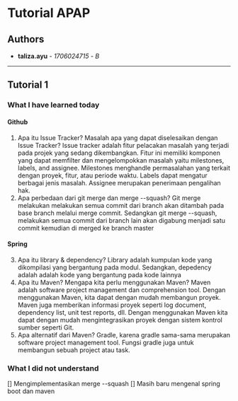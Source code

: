 # Tutorial APAP
## Authors
* **taliza.ayu** - *1706024715* - *B*

---
## Tutorial 1
### What I have learned today
#### Github
1. Apa itu Issue Tracker? Masalah apa yang dapat diselesaikan dengan Issue Tracker?
Issue tracker adalah fitur pelacakan masalah yang terjadi pada projek yang sedang dikembangkan. Fitur ini memiliki komponen yang dapat memfilter dan mengelompokkan masalah yaitu milestones, labels, and assignee. Milestones menghandle permasalahan yang terkait dengan proyek, fitur, atau periode waktu. Labels dapat mengatur berbagai jenis masalah. Assignee merupakan penerimaan pengalihan hak.
2. Apa perbedaan dari git merge dan merge --squash?
Git merge melakukan melakukan semua commit dari branch akan ditambah pada base branch melalui merge commit. Sedangkan git merge --squash, melakukan semua commit dari branch lain akan digabung menjadi satu commit kemudian di merged ke branch master

#### Spring
3. Apa itu library & dependency?
Library adalah kumpulan kode yang dikompilasi yang bergantung pada modul. Sedangkan, depedency adalah adalah kode yang bergantung pada kode lainnya
4. Apa itu Maven? Mengapa kita perlu menggunakan Maven?
Maven adalah software project management dan comprehension tool. Dengan menggunakan Maven, kita dapat dengan mudah membangun proyek. Maven juga memberikan informasi proyek seperti log document, dependency list, unit test reports, dll. Dengan menggunakan Maven kita dapat dengan mudah mengintegrasikan proyek  dengan sistem kontrol sumber seperti Git. 
5. Apa alternatif dari Maven?
Gradle, karena gradle sama-sama merupakan software project management tool. Fungsi gradle juga untuk membangun sebuah project atau task.

### What I did not understand
[] Mengimplementasikan merge --squash
[] Masih baru mengenal spring boot dan maven

